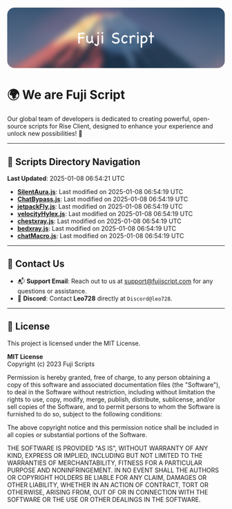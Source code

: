 ![Banner](.github/b.webp)

# 🌍 **We are Fuji Script**

Our global team of developers is dedicated to creating powerful, open-source scripts for Rise Client, designed to enhance your experience and unlock new possibilities! 🌟

---
<!-- SCRIPTS_NAVIGATION_START -->
## 📂 **Scripts Directory Navigation**

**Last Updated**: 2025-01-08 06:54:21 UTC

- **[SilentAura.js](scripts/SilentAura.js)**: Last modified on 2025-01-08 06:54:19 UTC
- **[ChatBypass.js](scripts/ChatBypass.js)**: Last modified on 2025-01-08 06:54:19 UTC
- **[jetpackFly.js](scripts/jetpackFly.js)**: Last modified on 2025-01-08 06:54:19 UTC
- **[velocityHylex.js](scripts/velocityHylex.js)**: Last modified on 2025-01-08 06:54:19 UTC
- **[chestxray.js](scripts/chestxray.js)**: Last modified on 2025-01-08 06:54:19 UTC
- **[bedxray.js](scripts/bedxray.js)**: Last modified on 2025-01-08 06:54:19 UTC
- **[chatMacro.js](scripts/chatMacro.js)**: Last modified on 2025-01-08 06:54:19 UTC

<!-- SCRIPTS_NAVIGATION_END -->

---

## 💬 **Contact Us**  
- 📬 **Support Email**: Reach out to us at [support@fujiscript.com](mailto:support@fujiscript.com) for any questions or assistance.  
- 💬 **Discord**: Contact **Leo728** directly at `Discord@leo728`.

---

## 📜 **License**

This project is licensed under the MIT License.  

**MIT License**  
Copyright (c) 2023 Fuji Scripts  

Permission is hereby granted, free of charge, to any person obtaining a copy of this software and associated documentation files (the "Software"), to deal in the Software without restriction, including without limitation the rights to use, copy, modify, merge, publish, distribute, sublicense, and/or sell copies of the Software, and to permit persons to whom the Software is furnished to do so, subject to the following conditions:  

The above copyright notice and this permission notice shall be included in all copies or substantial portions of the Software.  

THE SOFTWARE IS PROVIDED "AS IS", WITHOUT WARRANTY OF ANY KIND, EXPRESS OR IMPLIED, INCLUDING BUT NOT LIMITED TO THE WARRANTIES OF MERCHANTABILITY, FITNESS FOR A PARTICULAR PURPOSE AND NONINFRINGEMENT. IN NO EVENT SHALL THE AUTHORS OR COPYRIGHT HOLDERS BE LIABLE FOR ANY CLAIM, DAMAGES OR OTHER LIABILITY, WHETHER IN AN ACTION OF CONTRACT, TORT OR OTHERWISE, ARISING FROM, OUT OF OR IN CONNECTION WITH THE SOFTWARE OR THE USE OR OTHER DEALINGS IN THE SOFTWARE.  
